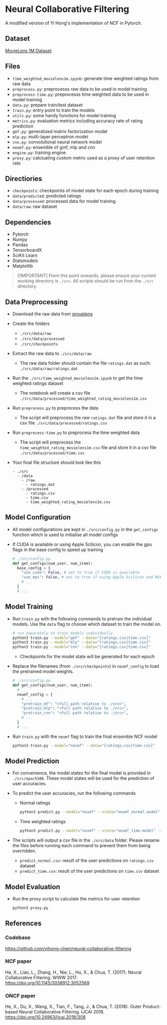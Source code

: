# Neural Collaborative Filtering

A modified version of Yi Hong's implementation of NCF in Pytorch.

## Dataset

[MovieLens 1M Dataset](https://grouplens.org/datasets/movielens/1m/)

## Files

- `time_weighted_movielens1m.ipynb`: generate time weighted ratings from raw data
- `preprocess.py`: preprocesss raw data to be used in model training
- `preprocess-time.py`: preprocesss time weighted data to be used in model training
- `data.py`: prepare train/test dataset
- `train.py`: entry point to train the models
- `utils.py`: some handy functions for model training
- `metrics.py`: evaluation metrics including accuracy rate of rating prediction
- `gmf.py`: generalized matrix factorization model
- `mlp.py`: multi-layer perceptron model
- `cnn.py`: convolutional neural network model
- `neumf.py`: ensemble of gmf, mlp and cnn
- `engine.py`: training engine
- `proxy.py`: calcluating custom metric used as a proxy of user retention rate

## Directiories

- `checkpoints`: checkpoints of model state for each epoch during training
- `data/predicted`: predicted ratings
- `data/processed`: processed data for model training
- `data/raw`: raw dataset

## Dependencies

- Pytorch
- Numpy
- Pandas
- TensorboardX
- SciKit Learn
- Statsmodels
- Matplotlib

> \[!IMPORTANT\]
> From this point onwards, please ensure your current working directory is `./src`.
> All scripts should be run from the `./src` directory.

## Data Preprocessing

- Download the raw data from [grouplens](https://grouplens.org/datasets/movielens/1m/)

- Create the folders

  - `./src/data/raw`
  - `./src/data/processed`
  - `./src/checkpoints`

- Extract the raw data to `./src/data/raw`

  - The raw data folder should contain the file `ratings.dat` as such: `./src/data/raw/ratings.dat`

- Run the `./src/time_weighted_movielens1m.ipynb` to get the time weighted ratings dataset

  - The notebook will create a csv file `./src/data/processed/time_weighted_rating_movielens1m.csv`

- Run `preprocess.py` to preprocess the data

  - The script will preprocess the raw `ratings.dat` file and store it in a csv file `./src/data/processed/ratings.csv`

- Run `preprocess-time.py` to preprocess the time weighted data

  - The script will preprocess the `time_weighted_rating_movielens1m.csv` file and store it in a csv file `./src/data/processed/time.csv`

- Your final file structure should look like this

  ```
  - ./src
    - /data
      - /raw
        - ratings.dat
      - /processed
        - ratings.csv
        - time.csv
        - time_weighted_rating_movielens1m.csv
  ```

## Model Configuration

- All model configurations are kept in `./src/config.py` in the `get_configs` function which is used to initialise all model configs

- If CUDA is available or using Apple Scilicon, you can enable the gpu flags in the base config to speed up training

  ```python
  # ./src/config.py
  def get_configs(num_user, num_item):
    base_config = {
      "use_cuda": False, # set to true if CUDA is available
      "use_mps": False, # set to true if using Apple Scilicon and Metal API is available
      # ...
    }
    # ...
  ```

## Model Training

- Run `train.py` with the following commands to pretrain the individual models.
  Use the `data` flag to choose which dataset to train the model on.

  ```bash
  # run separately to train models individually
  python3 train.py --model="gmf" --data="[ratings.csv|time.csv]"
  python3 train.py --model="mlp" --data="[ratings.csv|time.csv]"
  python3 train.py --model="cnn" --data="[ratings.csv|time.csv]"
  ```

  - Checkpoints for the model state will be generated for each epoch

- Replace the filenames (from `./src/checkpoints`) in `neumf_config` to load the pretrained model weights.

  ```python
  # ./src/config.py
  def get_configs(num_user, num_item):
    # ...
    neumf_config = {
      # ...
      "pretrain_mf": "<full path relative to ./src>",
      "pretrain_mlp": "<full path relative to ./src>",
      "pretrain_cnn": "<full path relative to ./src>",
      # ...
    }
    # ...
  ```

- Run `train.py` with the `neumf` flag to train the final ensemble NCF model

  ```bash
  python3 train.py --model="neumf" --data="[ratings.csv|time.csv]"
  ```

## Model Prediction

- For convenience, the model states for the final model is provided in `./src/epoch100`.
  These model states will be used for the prediction of user accuracies.

- To predict the user accuracies, run the following commands

  - Normal ratings

    ```bash
    python3 predict.py --model="neumf" --state="neumf_normal.model" --data="ratings.csv"
    ```

  - Time weighted ratings

    ```bash
    python3 predict.py --model="neumf" --state="neumf_time.model" --data="time.csv"
    ```

- The scripts will output a csv file in the `./src/data` folder.
  Please rename the files before running each command to prevent them from being overridden.

  - `predict_normal.csv`: result of the user predictions on `ratings.csv` dataset
  - `predict_time.csv`: result of the user predictions on `time.csv` dataset

## Model Evaluation

- Run the proxy script to calculate the metrics for user retention

  ```bash
  python3 proxy.py
  ```

## References

### Codebase

https://github.com/yihong-chen/neural-collaborative-filtering

### NCF paper

He, X., Liao, L., Zhang, H., Nie, L., Hu, X., & Chua, T. (2017). Neural Collaborative Filtering. WWW 2017. https://doi.org/10.1145/3038912.3052569

### ONCF paper

He, X., Du, X., Wang, X., Tian, F., Tang, J., & Chua, T. (2018). Outer Product-based Neural Collaborative Filtering. IJCAI 2018. https://doi.org/10.24963/ijcai.2018/308
